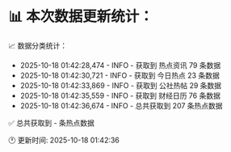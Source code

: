 📊 本次数据更新统计：
==========================

📈 数据分类统计：
- 2025-10-18 01:42:28,474 - INFO - 获取到 热点资讯 79 条数据
- 2025-10-18 01:42:30,721 - INFO - 获取到 今日热点 23 条数据
- 2025-10-18 01:42:33,869 - INFO - 获取到 公社热帖 29 条数据
- 2025-10-18 01:42:35,559 - INFO - 获取到 财经日历 76 条数据
- 2025-10-18 01:42:36,674 - INFO - 总共获取到 207 条热点数据

✅ 总共获取到 - 条热点数据

🕐 更新时间: 2025-10-18 01:42:36
